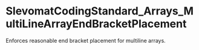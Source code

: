 # SlevomatCodingStandard_Arrays_MultiLineArrayEndBracketPlacement

Enforces reasonable end bracket placement for multiline arrays.
